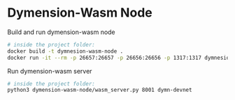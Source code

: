 # Dymension-Wasm Node
Build and run dymension-wasm node
```sh
# inside the project folder:
docker build -t dymnesion-wasm-node .
docker run -it --rm -p 26657:26657 -p 26656:26656 -p 1317:1317 dymnesion-wasm-node /opt/setup_and_run.sh
```
Run dymension-wasm server
```sh
# inside the project folder:
python3 dymension-wasm-node/wasm_server.py 8001 dymn-devnet
```

